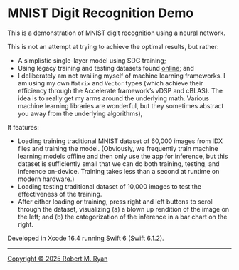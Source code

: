 # MNIST Digit Recognition Demo

This is a demonstration of MNIST digit recognition using a neural network.

This is not an attempt at trying to achieve the optimal results, but rather:

 * A simplistic single-layer model using SDG training;
 * Using legacy training and testing datasets found [online](https://github.com/cvdfoundation/mnist?tab=readme-ov-file#mnist); and
 * I deliberately am not availing myself of machine learning frameworks. I am using my own `Matrix` and `Vector` types (which achieve their efficiency through the Accelerate framework’s vDSP and cBLAS). The idea is to really get my arms around the underlying math. Various machine learning libraries are wonderful, but they sometimes abstract you away from the underlying algorithms),

It features:

 * Loading training traditional MNIST dataset of 60,000 images from IDX files and training the model. (Obviously, we frequently train machine learning models offline and then only use the app for inference, but this dataset is sufficiently small that we can do both training, testing, and inference on-device. Training takes less than a second at runtime on modern hardware.)
 * Loading testing traditional dataset of 10,000 images to test the effectiveness of the training.
 * After either loading or training, press right and left buttons to scroll through the dataset, visualizing (a) a blown up rendition of the image on the left; and (b) the categorization of the inference in a bar chart on the right.

Developed in Xcode 16.4 running Swift 6 (Swift 6.1.2).

- - -

[Copyright © 2025 Robert M. Ryan](LICENSE.md)
